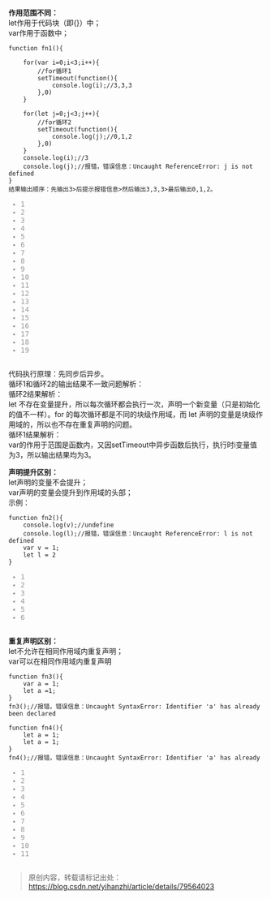 <div id="article_content" class="article_content clearfix">
                                                <div class="article-copyright">
                <span class="creativecommons">
                <a rel="license" href="http://creativecommons.org/licenses/by-sa/4.0/">
                    </a>
            <span>
                <a href="http://creativecommons.org/licenses/by-sa/4.0/" target="_blank" rel="noopener"></span>
               <div class="article-source-link2222">
                   <a href="https://blog.csdn.net/yihanzhi/article/details/79564023"></a>
                </div>
            </span>
                    </div>
                                                    <link rel="stylesheet" href="https://csdnimg.cn/release/phoenix/template/css/ck_htmledit_views-3019150162.css">
                                        <div id="content_views" class="markdown_views">
                    <!-- flowchart 箭头图标 勿删 -->
                    <svg xmlns="http://www.w3.org/2000/svg" style="display: none;">
                        <path stroke-linecap="round" d="M5,0 0,2.5 5,5z" id="raphael-marker-block" style="-webkit-tap-highlight-color: rgba(0, 0, 0, 0);"></path>
                    </svg>
                                            <p><strong>作用范围不同：</strong> <br>
let作用于代码块（即{}）中； <br>
var作用于函数中；</p>

<pre class="prettyprint" name="code"><code class="hljs javascript has-numbering" onclick="mdcp.copyCode(event)" style="position: unset;"><span class="hljs-function"><span class="hljs-keyword">function</span> <span class="hljs-title">fn1</span><span class="hljs-params">()</span>{</span>

    <span class="hljs-keyword">for</span>(<span class="hljs-keyword">var</span> i=<span class="hljs-number">0</span>;i&lt;<span class="hljs-number">3</span>;i++){
        <span class="hljs-comment">//for循环1</span>
        setTimeout(<span class="hljs-function"><span class="hljs-keyword">function</span><span class="hljs-params">()</span>{</span>
            console.log(i);<span class="hljs-comment">//3,3,3</span>
        },<span class="hljs-number">0</span>)
    }

    <span class="hljs-keyword">for</span>(<span class="hljs-keyword">let</span> j=<span class="hljs-number">0</span>;j&lt;<span class="hljs-number">3</span>;j++){
        <span class="hljs-comment">//for循环2</span>
        setTimeout(<span class="hljs-function"><span class="hljs-keyword">function</span><span class="hljs-params">()</span>{</span>
            console.log(j);<span class="hljs-comment">//0,1,2</span>
        },<span class="hljs-number">0</span>)
    }
    console.log(i);<span class="hljs-comment">//3</span>
    console.log(j);<span class="hljs-comment">//报错，错误信息：Uncaught ReferenceError: j is not defined</span>
}
结果输出顺序：先输出<span class="hljs-number">3</span>&gt;后提示报错信息&gt;然后输出<span class="hljs-number">3</span>,<span class="hljs-number">3</span>,<span class="hljs-number">3</span>&gt;最后输出<span class="hljs-number">0</span>,<span class="hljs-number">1</span>,<span class="hljs-number">2</span>。<div class="hljs-button {2}" data-title="复制"></div></code><ul class="pre-numbering" style=""><li style="color: rgb(153, 153, 153);">1</li><li style="color: rgb(153, 153, 153);">2</li><li style="color: rgb(153, 153, 153);">3</li><li style="color: rgb(153, 153, 153);">4</li><li style="color: rgb(153, 153, 153);">5</li><li style="color: rgb(153, 153, 153);">6</li><li style="color: rgb(153, 153, 153);">7</li><li style="color: rgb(153, 153, 153);">8</li><li style="color: rgb(153, 153, 153);">9</li><li style="color: rgb(153, 153, 153);">10</li><li style="color: rgb(153, 153, 153);">11</li><li style="color: rgb(153, 153, 153);">12</li><li style="color: rgb(153, 153, 153);">13</li><li style="color: rgb(153, 153, 153);">14</li><li style="color: rgb(153, 153, 153);">15</li><li style="color: rgb(153, 153, 153);">16</li><li style="color: rgb(153, 153, 153);">17</li><li style="color: rgb(153, 153, 153);">18</li><li style="color: rgb(153, 153, 153);">19</li></ul></pre>

<p>代码执行原理：先同步后异步。 <br>
循环1和循环2的输出结果不一致问题解析： <br>
循环2结果解析： <br>
    let 不存在变量提升，所以每次循环都会执行一次，声明一个新变量（只是初始化的值不一样）。for 的每次循环都是不同的块级作用域，而 let 声明的变量是块级作用域的，所以也不存在重复声明的问题。 <br>
循环1结果解析： <br>
    var的作用于范围是函数内，又因setTimeout中异步函数后执行，执行时i变量值为3，所以输出结果均为3。</p>

<p><strong>声明提升区别：</strong> <br>
let声明的变量不会提升； <br>
var声明的变量会提升到作用域的头部； <br>
示例：</p>



<pre class="prettyprint" name="code"><code class="hljs javascript has-numbering" onclick="mdcp.copyCode(event)" style="position: unset;"><span class="hljs-function"><span class="hljs-keyword">function</span> <span class="hljs-title">fn2</span><span class="hljs-params">()</span>{</span>
    console.log(v);<span class="hljs-comment">//undefine</span>
    console.log(l);<span class="hljs-comment">//报错，错误信息：Uncaught ReferenceError: l is not defined</span>
    <span class="hljs-keyword">var</span> v = <span class="hljs-number">1</span>;
    <span class="hljs-keyword">let</span> l = <span class="hljs-number">2</span>
}<div class="hljs-button {2}" data-title="复制"></div></code><ul class="pre-numbering" style=""><li style="color: rgb(153, 153, 153);">1</li><li style="color: rgb(153, 153, 153);">2</li><li style="color: rgb(153, 153, 153);">3</li><li style="color: rgb(153, 153, 153);">4</li><li style="color: rgb(153, 153, 153);">5</li><li style="color: rgb(153, 153, 153);">6</li></ul></pre>

<p><strong>重复声明区别：</strong> <br>
let不允许在相同作用域内重复声明； <br>
var可以在相同作用域内重复声明</p>



<pre class="prettyprint" name="code"><code class="hljs javascript has-numbering" onclick="mdcp.copyCode(event)" style="position: unset;"><span class="hljs-function"><span class="hljs-keyword">function</span> <span class="hljs-title">fn3</span><span class="hljs-params">()</span>{</span>
    <span class="hljs-keyword">var</span> a = <span class="hljs-number">1</span>;
    <span class="hljs-keyword">let</span> a =<span class="hljs-number">1</span>;
}
fn3();<span class="hljs-comment">//报错，错误信息：Uncaught SyntaxError: Identifier 'a' has already been declared</span>

<span class="hljs-function"><span class="hljs-keyword">function</span> <span class="hljs-title">fn4</span><span class="hljs-params">()</span>{</span>
    <span class="hljs-keyword">let</span> a = <span class="hljs-number">1</span>;
    <span class="hljs-keyword">let</span> a = <span class="hljs-number">1</span>;
}
fn4();<span class="hljs-comment">//报错，错误信息：Uncaught SyntaxError: Identifier 'a' has already </span><div class="hljs-button {2}" data-title="复制"></div></code><ul class="pre-numbering" style=""><li style="color: rgb(153, 153, 153);">1</li><li style="color: rgb(153, 153, 153);">2</li><li style="color: rgb(153, 153, 153);">3</li><li style="color: rgb(153, 153, 153);">4</li><li style="color: rgb(153, 153, 153);">5</li><li style="color: rgb(153, 153, 153);">6</li><li style="color: rgb(153, 153, 153);">7</li><li style="color: rgb(153, 153, 153);">8</li><li style="color: rgb(153, 153, 153);">9</li><li style="color: rgb(153, 153, 153);">10</li><li style="color: rgb(153, 153, 153);">11</li></ul></pre>

<blockquote>
  <p>原创内容，转载请标记出处：<a href="https://blog.csdn.net/yihanzhi/article/details/79564023" rel="nofollow" data-token="3cf35836fddb81c25612bba430a4cd3b">https://blog.csdn.net/yihanzhi/article/details/79564023</a></p>
</blockquote>                                    </div>
                <link href="https://csdnimg.cn/release/phoenix/mdeditor/markdown_views-095d4a0b23.css" rel="stylesheet">
                    </div>
